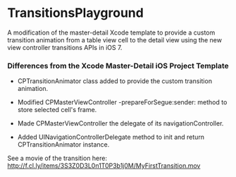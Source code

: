 TransitionsPlayground
=====================

A modification of the master-detail Xcode template to
provide a custom transition animation from a table view cell to the
detail view using the new view controller transitions APIs in iOS 7.

### Differences from the Xcode Master-Detail iOS Project Template

- CPTransitionAnimator class added to provide the custom transition animation.

- Modified CPMasterViewController -prepareForSegue:sender: method to store selected cell's frame.

- Made CPMasterViewController the delegate of its navigationController.

- Added UINavigationControllerDelegate method to init and return CPTransitionAnimator instance.

See a movie of the transition here:<br>
http://f.cl.ly/items/3S3Z0D3L0n1T0P3b1j0M/MyFirstTransition.mov
